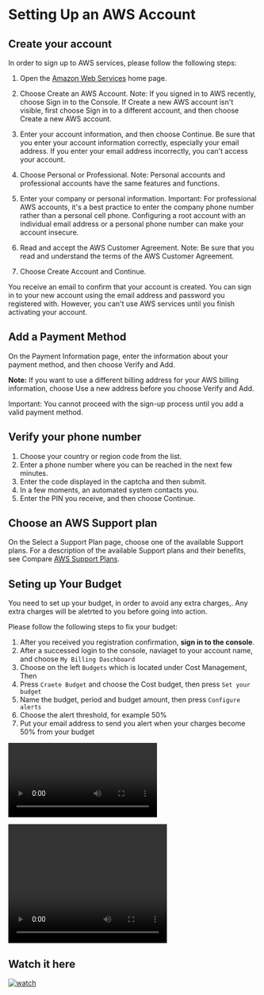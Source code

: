 # Setting Up an AWS Account

## Create your account

In order to sign up to AWS services, please follow the following steps:

1. Open the [Amazon Web Services](https://aws.amazon.com/) home page.

2. Choose Create an AWS Account.
Note: If you signed in to AWS recently, choose Sign in to the Console. If Create a new AWS account isn't visible, first choose Sign in to a different account, and then choose Create a new AWS account.

3. Enter your account information, and then choose Continue. Be sure that you enter your account information correctly, especially your email address. If you enter your email address incorrectly, you can't access your account.

4. Choose Personal or Professional.
Note: Personal accounts and professional accounts have the same features and functions.
    
5. Enter your company or personal information.
Important: For professional AWS accounts, it's a best practice to enter the company phone number rather than a personal cell phone. Configuring a root account with an individual email address or a personal phone number can make your account insecure.
    
6. Read and accept the AWS Customer Agreement.
Note: Be sure that you read and understand the terms of the AWS Customer Agreement.
    
7. Choose Create Account and Continue.


 You receive an email to confirm that your account is created. You can sign in to your new account using the email address and password you registered with. However, you can't use AWS services until you finish activating your account.

## Add a Payment Method

On the Payment Information page, enter the information about your payment method, and then choose Verify and Add.

**Note:** If you want to use a different billing address for your AWS billing information, choose Use a new address before you choose Verify and Add.

Important: You cannot proceed with the sign-up process until you add a valid payment method.



## Verify your phone number

1. Choose your country or region code from the list.
2. Enter a phone number where you can be reached in the next few minutes.
3. Enter the code displayed in the captcha and then submit.
4. In a few moments, an automated system contacts you.
5. Enter the PIN you receive, and then choose Continue.



## Choose an AWS Support plan

On the Select a Support Plan page, choose one of the available Support plans. For a description of the available Support plans and their benefits, see Compare [AWS Support Plans](https://aws.amazon.com/premiumsupport/plans/).


## Seting up Your Budget

You need to set up your budget, in order to avoid any extra charges,. Any extra charges will be aletrted to you before going into action.

Please follow the following steps to fix your budget:

1. After you received you registration confirmation, **sign in to the console**.
2. After a successed login to the console, naviaget to your account name, and choose `My Billing Daschboard`
3. Choose on the left `Budgets` which is located under Cost Management, Then
4. Press `Craete Budget` and choose the Cost budget, then press `Set your budget`
5. Name the budget, period and  budget amount, then press `Configure alerts`
6. Choose the alert threshold, for example 50%
7. Put your email address to send you alert when your charges become 50% from your budget



![](aws1.mp4)


<video width="320" height="240" controls>
  <source src="aws1.mp4" type="video/mp4">
</video>

## Watch it here


[![watch](https://img.youtube.com/vi/LZbj_Dp2-Zw/hqdefault.jpg)](https://www.youtube.com/embed/LZbj_Dp2-Zw)




<!-- <figure class="video_container">
<iframe width="560" height="315" src="https://www.youtube.com/embed/LZbj_Dp2-Zw" frameborder="0" allow="accelerometer; autoplay; encrypted-media; gyroscope; picture-in-picture" allowfullscreen></iframe>
</figure> --!>

